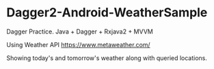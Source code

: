 # Dagger2-Android-WeatherSample
Dagger Practice. Java + Dagger + Rxjava2 + MVVM

Using Weather API https://www.metaweather.com/

Showing today's and tomorrow's weather along with queried locations.
